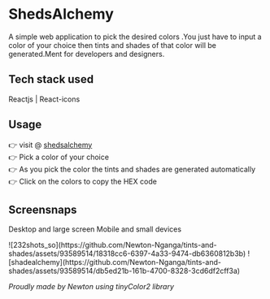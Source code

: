 # ShedsAlchemy 
A simple web application to pick the desired colors .You just have to input a color of your choice then tints and shades of that color will be generated.Ment for developers and designers.

## Tech stack used
Reactjs | React-icons

## Usage
👉 visit @ [shedsalchemy](https://shedsalchemy.vercel.app/)  
👉 Pick a color of your choice   
👉 As you pick the color the tints and shades are generated automatically  
👉 Click on the colors to copy the HEX code  

## Screensnaps
Desktop and large screen Mobile and small devices

<div align="top">  
![232shots_so](https://github.com/Newton-Nganga/tints-and-shades/assets/93589514/18318cc6-6397-4a33-9474-db6360812b3b)  
![shadealchemy](https://github.com/Newton-Nganga/tints-and-shades/assets/93589514/db5ed21b-161b-4700-8328-3cd6df2cff3a)  



<i>Proudly made by Newton using tinyColor2 library</i>
